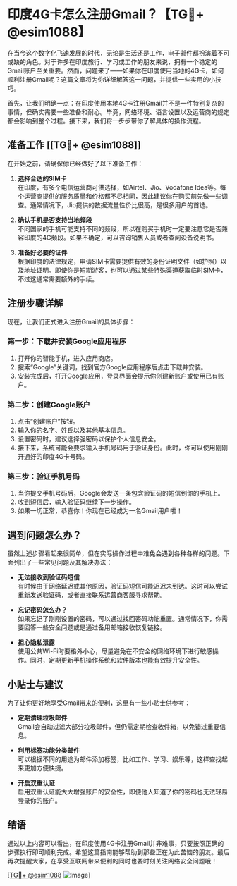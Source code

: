 # 印度4G卡怎么注册Gmail？【TG💪+ @esim1088】

在当今这个数字化飞速发展的时代，无论是生活还是工作，电子邮件都扮演着不可或缺的角色。对于许多在印度旅行、学习或工作的朋友来说，拥有一个稳定的Gmail账户至关重要。然而，问题来了——如果你在印度使用当地的4G卡，如何顺利注册Gmail呢？这篇文章将为你详细解答这一问题，并提供一些实用的小技巧。

首先，让我们明确一点：在印度使用本地4G卡注册Gmail并不是一件特别复杂的事情，但确实需要一些准备和耐心。毕竟，网络环境、语言设置以及运营商的规定都会影响到整个过程。接下来，我们将一步步带你了解具体的操作流程。

## 准备工作 [[TG💪+ @esim1088]]

在开始之前，请确保你已经做好了以下准备工作：

1. **选择合适的SIM卡**  
   在印度，有多个电信运营商可供选择，如Airtel、Jio、Vodafone Idea等。每个运营商提供的服务质量和价格都不尽相同，因此建议你在购买前先做一些调查。通常情况下，Jio提供的数据流量性价比很高，是很多用户的首选。

2. **确认手机是否支持当地频段**  
   不同国家的手机可能支持不同的频段，所以在购买手机时一定要注意它是否兼容印度的4G频段。如果不确定，可以咨询销售人员或者查阅设备说明书。

3. **准备好必要的证件**  
   根据印度的法律规定，申请SIM卡需要提供有效的身份证明文件（如护照）以及地址证明。即使你是短期游客，也可以通过某些特殊渠道获取临时SIM卡，不过这通常需要额外的手续。

## 注册步骤详解

现在，让我们正式进入注册Gmail的具体步骤：

### 第一步：下载并安装Google应用程序

1. 打开你的智能手机，进入应用商店。
2. 搜索“Google”关键词，找到官方Google应用程序后点击下载并安装。
3. 安装完成后，打开Google应用，登录界面会提示你创建新账户或使用已有账户。

### 第二步：创建Google账户

1. 点击“创建账户”按钮。
2. 输入你的名字、姓氏以及其他基本信息。
3. 设置密码时，建议选择强密码以保护个人信息安全。
4. 接下来，系统可能会要求输入手机号码用于验证身份。此时，你可以使用刚刚开通好的印度4G卡号码。

### 第三步：验证手机号码

1. 当你提交手机号码后，Google会发送一条包含验证码的短信到你的手机上。
2. 收到短信后，输入验证码继续下一步操作。
3. 如果一切正常，恭喜你！你现在已经成为一名Gmail用户啦！

## 遇到问题怎么办？

虽然上述步骤看起来很简单，但在实际操作过程中难免会遇到各种各样的问题。下面列出了一些常见问题及其解决办法：

- **无法接收到验证码短信**  
  有时候由于网络延迟或其他原因，验证码短信可能迟迟未到达。这时可以尝试重新发送验证码，或者直接联系运营商客服寻求帮助。

- **忘记密码怎么办？**  
  如果忘记了刚刚设置的密码，可以通过找回密码功能重置。通常情况下，你需要回答一些安全问题或是通过备用邮箱接收恢复链接。

- **担心隐私泄露**  
  使用公共Wi-Fi时要格外小心，尽量避免在不安全的网络环境下进行敏感操作。同时，定期更新手机操作系统和软件版本也能有效提升安全性。

## 小贴士与建议

为了让你更好地享受Gmail带来的便利，这里有一些小贴士供参考：

- **定期清理垃圾邮件**  
  Gmail会自动过滤大部分垃圾邮件，但仍需定期检查收件箱，以免错过重要信息。

- **利用标签功能分类邮件**  
  可以根据不同的用途为邮件添加标签，比如工作、学习、娱乐等，这样查找起来更加方便快捷。

- **开启双重认证**  
  启用双重认证能大大增强账户的安全性，即便他人知道了你的密码也无法轻易登录你的账户。

## 结语

通过以上内容可以看出，在印度使用4G卡注册Gmail并非难事，只要按照正确的步骤执行即可顺利完成。希望这篇指南能够帮助到那些正在为此苦恼的朋友。最后再次提醒大家，在享受互联网带来便利的同时也要时刻关注网络安全问题哦！

[[TG💪+ @esim1088](https://t.me/s/esim1088) ![Image](https://i.postimg.cc/4NQfJmqS/Snipaste-2025-05-13-00-14-12.png)]
